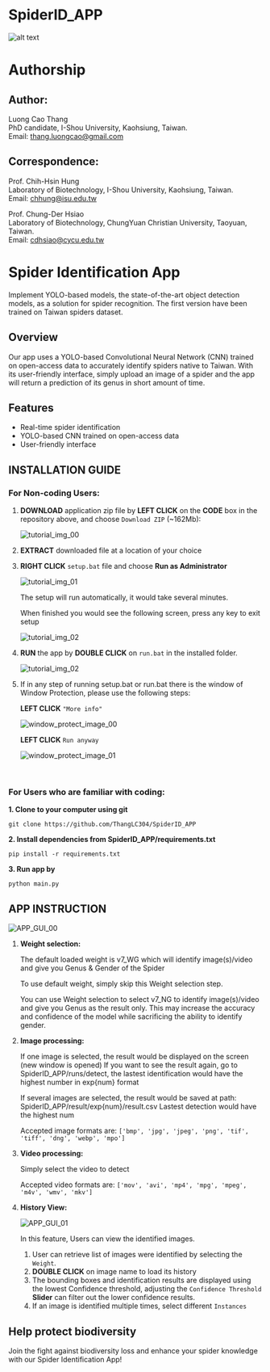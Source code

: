 <!-- Put the logo of I-Shou university and ChungYuan University on the same line -->

# __SpiderID_APP__

![alt text](https://github.com/ThangLC304/SpiderID_APP/blob/main/bin/support/universities.png?raw=true)


# __Authorship__

## __Author:__

Luong Cao Thang  
PhD candidate, I-Shou University, Kaohsiung, Taiwan.  
Email: [thang.luongcao@gmail.com](mailto:thang.luongcao@gmail.com)  

## __Correspondence:__

Prof. Chih-Hsin Hung  
Laboratory of Biotechnology, I-Shou University, Kaohsiung, Taiwan.  
Email: [chhung@isu.edu.tw](mailto:chhung@isu.edu.tw)  

Prof. Chung-Der Hsiao  
Laboratory of Biotechnology, ChungYuan Christian University, Taoyuan, Taiwan.  
Email: [cdhsiao@cycu.edu.tw](mailto:cdhsiao@cycu.edu.tw)  


# __Spider Identification App__
Implement YOLO-based models, the state-of-the-art object detection models, as a solution for spider recognition.
The first version have been trained on Taiwan spiders dataset.


## __Overview__
Our app uses a YOLO-based Convolutional Neural Network (CNN) trained on open-access data to accurately identify spiders native to Taiwan. With its user-friendly interface, simply upload an image of a spider and the app will return a prediction of its genus in short amount of time. 


## __Features__
- Real-time spider identification
- YOLO-based CNN trained on open-access data
- User-friendly interface


## __INSTALLATION GUIDE__

### __For Non-coding Users:__

1. **DOWNLOAD** application zip file by **LEFT CLICK** on the **CODE** box in the repository above, and choose ```Download ZIP``` (~162Mb):

    ![tutorial_img_00](https://github.com/ThangLC304/SpiderID_APP/blob/main/bin/support/downloadsetup00.png?raw=true)


2. **EXTRACT** downloaded file at a location of your choice


3. **RIGHT CLICK** ```setup.bat``` file and choose **Run as Administrator**

    ![tutorial_img_01](https://github.com/ThangLC304/SpiderID_APP/blob/main/bin/support/downloadsetup01.png?raw=true)

    The setup will run automatically, it would take several minutes.

    When finished you would see the following screen, press any key to exit setup

    ![tutorial_img_02](https://github.com/ThangLC304/SpiderID_APP/blob/main/bin/support/downloadsetup03.png?raw=true)


4. **RUN** the app by **DOUBLE CLICK** on ```run.bat``` in the installed folder.

    ![tutorial_img_02](https://github.com/ThangLC304/SpiderID_APP/blob/main/bin/support/downloadsetup02.png?raw=true)

5. If in any step of running setup.bat or run.bat there is the window of Window Protection, please use the following steps:

    **LEFT CLICK** ```"More info"```

    ![window_protect_image_00](https://github.com/ThangLC304/SpiderID_APP/blob/main/bin/support/ifwindowprotect00.png?raw=true)

    **LEFT CLICK** ```Run anyway```

    ![window_protect_image_01](https://github.com/ThangLC304/SpiderID_APP/blob/main/bin/support/ifwindowprotect01.png?raw=true)

<br>

### __For Users who are familiar with coding:__

__1. Clone to your computer using git__

    git clone https://github.com/ThangLC304/SpiderID_APP

__2. Install dependencies from SpiderID_APP/requirements.txt__

    pip install -r requirements.txt

__3. Run app by__

    python main.py


## __APP INSTRUCTION__

![APP_GUI_00](https://github.com/ThangLC304/SpiderID_APP/blob/main/bin/support/app_gui00.png?raw=true)

1. **Weight selection:**

    The default loaded weight is v7_WG which will identify image(s)/video and give you Genus & Gender of the Spider

    To use default weight, simply skip this Weight selection step.

    You can use Weight selection to select v7_NG to identify image(s)/video and give you Genus as the result only. This may increase the accuracy and confidence of the model while sacrificing the ability to identify gender.

2. **Image processing:**

    If one image is selected, the result would be displayed on the screen (new window is opened)
        If you want to see the result again, go to SpiderID_APP/runs/detect, the lastest identification would have the highest number in exp{num} format

    If several images are selected, the result would be saved at path: SpiderID_APP/result/exp{num}/result.csv
        Lastest detection would have the highest num

    Accepted image formats are:
    ```['bmp', 'jpg', 'jpeg', 'png', 'tif', 'tiff', 'dng', 'webp', 'mpo']```

3. **Video processing:**

    Simply select the video to detect

    Accepted video formats are:
    ```['mov', 'avi', 'mp4', 'mpg', 'mpeg', 'm4v', 'wmv', 'mkv']```

4. **History View:**

    ![APP_GUI_01](https://github.com/ThangLC304/SpiderID_APP/blob/main/bin/support/app_gui02.png?raw=true)

    In this feature, Users can view the identified images.

    1. User can retrieve list of images were identified by selecting the ```Weight```.
    2. **DOUBLE CLICK** on image name to load its history
    3. The bounding boxes and identification results are displayed using the lowest Confidence threshold, 
    adjusting the ```Confidence Threshold``` **Slider** can filter out the lower confidence results.
    4. If an image is identified multiple times, select different ```Instances```



## __Help protect biodiversity__
Join the fight against biodiversity loss and enhance your spider knowledge with our Spider Identification App!
